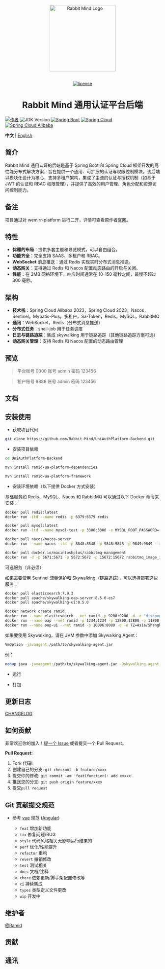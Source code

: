 <div align="center"> <a href="https://github.com/Rabbit-Mind/UniAuthBackend"> <img alt="Rabbit Mind Logo" width="215" src="https://user.imyrs.net/d/lzb/RabbitMind/logo.png?sign=jBMCR7E9C9HNZ_Dj-8mHNIizxe28pTjkVtkQMyEZ_kU=:0"> </a> <br> <br>

[![license](https://img.shields.io/github/license/Rabbit-Mind/UniAuthPlatform-Backend)](LICENSE)

<h1>Rabbit Mind 通用认证平台后端</h1>
</div>

[![作者](https://img.shields.io/badge/作者-Ramid-orange)](https://github.com/RamidLab)
![JDK Version](https://img.shields.io/badge/JAVA-JDK8+-red.svg)
[![Spring Boot](https://img.shields.io/maven-central/v/org.springframework.boot/spring-boot-dependencies.svg?label=Spring%20Boot&logo=Spring)](https://search.maven.org/artifact/org.springframework.boot/spring-boot-dependencies)
[![Spring Cloud](https://img.shields.io/maven-central/v/org.springframework.cloud/spring-cloud-dependencies.svg?label=Spring%20Cloud&logo=Spring)](https://search.maven.org/artifact/org.springframework.cloud/spring-cloud-dependencies)
[![Spring Cloud Alibaba](https://img.shields.io/maven-central/v/com.alibaba.cloud/spring-cloud-alibaba-dependencies.svg?label=Spring%20Cloud%20Alibaba&logo=Spring)](https://search.maven.org/artifact/com.alibaba.cloud/spring-cloud-alibaba-dependencies)


**中文** | [English](./README.md)

## 简介

Rabbit Mind 通用认证的后端是基于 Spring Boot 和 Spring Cloud 框架开发的高性能分布式解决方案，旨在提供一个通用、可扩展的认证与权限控制模块。该后端以模块化设计为核心，支持多租户架构，集成了主流的认证与授权机制（如基于 JWT 的认证和 RBAC 权限管理），并提供了高效的用户管理、角色分配和资源访问控制能力。

## 备注

项目通过对 wemirr-platform 进行二开，详情可查看原作者[官网](https://docs.battcn.com/)。

## 特性

- **优雅的布局**：提供多套主题和导览模式，可以自由组合。
- **功能齐全**：完全支持 SAAS、多租户和 RBAC。
- **WebSocket** 消息推送：通过 Redis 实现实时分布式消息推送。
- **动态网关**：支持通过 Redis 和 Nacos 配置动态路由的开启与关闭。
- **性能**：在 2MB 网络环境下，响应时间通常在 10-150 毫秒之间，最慢不超过 300 毫秒。

## 架构

- **技术栈**：Spring Cloud Alibaba 2023，Spring Cloud 2023，Nacos，Sentinel，Mybatis-Plus，多租户，Sa-Token，Redis，MySQL，RabbitMQ
- **通讯**：WebSocket，Redis（分布式消息推送）
- **分布式任务**：snail-job 用于任务调度
- **日志与链路追踪**：集成 skywalking 用于链路追踪（其他链路追踪方案可选）
- **动态网关管理**：支持 Redis 和 Nacos 配置的动态路由管理

## 预览

> 平台账号 0000 账号 admin 密码 123456

> 租户账号 8888 账号 admin 密码 123456

## 文档

## 安装使用

- 获取项目代码

```bash
git clone https://github.com/Rabbit-Mind/UniAuthPlatform-Backend.git
```

- 安装项目依赖

```bash
cd UniAuthPlatform-Backend

mvn install ramid-ua-platform-dependencies

mvn install ramid-ua-platform-framework
```

- 安装环境依赖（以下提供 Docker 方式安装）

基础服务如 Redis、MySQL、Nacos 和 RabbitMQ 可以通过以下 Docker 命令来安装：

```bash
docker pull redis:latest
docker run -itd --name redis -p 6379:6379 redis

docker pull mysql:latest
docker run -itd --name mysql-test -p 3306:3306 -e MYSQL_ROOT_PASSWORD={{自己设定密码}} mysql

docker pull nacos/nacos-server
docker run --name nacos -itd -p 8848:8848 -p 9848:9848 -p 9849:9849 --restart=always -e MODE=standalone nacos/nacos-server

docker pull docker.io/macintoshplus/rabbitmq-management
docker run -d -p 5671:5671 -p 5672:5672 -p 15672:15672 rabbitmq_image_id
```

可选服务（非必须）

如果需要使用 Sentinel 流量保护和 Skywalking（链路追踪），可以选择部署这些服务：

```bash
docker pull elasticsearch:7.9.3
docker pull apache/skywalking-oap-server:8.5.0-es7
docker pull apache/skywalking-ui:8.5.0

docker network create ramid
docker run --name elasticsearch --net ramid -p 9200:9200 -d -e "discovery.type=single-node" elasticsearch:7.9.3
docker run --name oap --net ramid -p 1234:1234 -p 12800:12800 -p 11800:11800 -d -e SW_STORAGE=elasticsearch7 -e SW_STORAGE_ES_CLUSTER_NODES=elasticsearch:9200 apache/skywalking-oap-server:8.5.0-es7
docker run --name oap-ui --net ramid -p 10086:8080 -d -e TZ=Asia/Shanghai -e SW_OAP_ADDRESS=oap:12800 apache/skywalking-ui:8.5.0
```

如果要使用 Skywalking，请在 JVM 参数中添加 Skywalking Agent：

```bash
VmOption -javaagent:/path/to/skywalking-agent.jar
```

例：

```bash
nohup java -javaagent:/path/to/skywalking-agent.jar -Dskywalking.agent.service_name=ramid-ua-platform -Dskywalking.collector.backend_service=127.0.0.1:11800 -jar ramid-ua-platform.jar -d > logs/start.log &

```

- 运行

- 打包

## 更新日志

[CHANGELOG](https://github.com/Rabbit-Mind/UniAuthPlatform-Backend/releases)

## 如何贡献

非常欢迎你的加入！[提一个 Issue](https://github.com/Rabbit-Mind/UniAuthPlatform-Backend/issues/new/choose) 或者提交一个 Pull Request。

**Pull Request:**

1. Fork 代码!
2. 创建自己的分支: `git checkout -b feature/xxxx`
3. 提交你的修改: `git commit -am 'feat(function): add xxxxx'`
4. 推送您的分支: `git push origin feature/xxxx`
5. 提交`pull request`

## Git 贡献提交规范

- 参考 [vue](https://github.com/vuejs/vue/blob/dev/.github/COMMIT_CONVENTION.md) 规范 ([Angular](https://github.com/conventional-changelog/conventional-changelog/tree/master/packages/conventional-changelog-angular))

  - `feat` 增加新功能
  - `fix` 修复问题/BUG
  - `style` 代码风格相关无影响运行结果的
  - `perf` 优化/性能提升
  - `refactor` 重构
  - `revert` 撤销修改
  - `test` 测试相关
  - `docs` 文档/注释
  - `chore` 依赖更新/脚手架配置修改等
  - `ci` 持续集成
  - `types` 类型定义文件更改
  - `wip` 开发中

## 维护者

[@Ramid](https://github.com/RamidLab)

## 贡献

## 通讯
